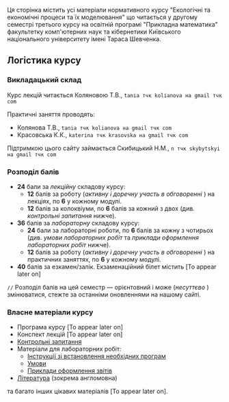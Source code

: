 Ця сторінка містить усі матеріали нормативного курсу "Екологічні та економічні процеси та їх моделювання" що читається у другому семестрі третього курсу на освітній програмі "Прикладна математика" факультетку комп'ютерних наук та кібернетики Київського національного університету імені Тараса Шевченка.

## **Логістика курсу**

### **Викладацький склад**

Курс лекцій читається Коляновою Т.В., `tania тчк kolianova на gmail тчк com`

Практичні заняття проводять:
- Колянова Т.В., `tania тчк kolianova на gmail тчк com`
- Красовська К.К., `katerina тчк krasovska на gmail тчк com`

Підтримкою цього сайту займається Скибицький Н.М., `n тчк skybytskyi на gmail тчк com`

### **Розподіл балів**

- **24** бали за _лекційну_  складову курсу:
	- **12** балів за роботу (_активну і доречну участь в обговоренні_ ) на лекціях, по **6** у кожному модулі.
	- **12** балів за колоквіуми, по **6** балів за кожний з двох (див. _контрольні запитання_ нижче).
- **36** балів за _лабораторну_  складову курсу:
	- **24** бали за лабораторні роботи, по **6** балів за кожну з чотирьох (див. _умови лабораторних робіт_  та _приклади оформлення лабораторних робіт_  нижче).
	- **12** балів за роботу (_активну і доречну участь в обговоренні_ ) на практичних заняттях, по **6** у кожному модулі.
- **40** балів за езкамен/залік. Екзаменаційний білет містить [To appear later on]

`//` Розподіл балів на цей семестр &mdash; орієнтовний і може (_несуттєво_ ) змінюватися, стежте за останніми оновленнями на нашому сайті.

### **Власне матеріали курсу**

- Програма курсу [To appear later on]
- Конспект лекцій [To appear later on]
- [Контрольні запитання](exams/exams.md)
- Матеріали для лабораторних робіт:
  - [Інструкції зі встановлення необхідних програм](labs/setup.md)
  - [Умови](labs/tasks/tasks.md)
  - [Приклади оформлення звітів](labs/examples/examples.md)
- [Література](books/books.md) (зокрема англомовна)

та багато інших цікавих матеріалів [To appear later on].

